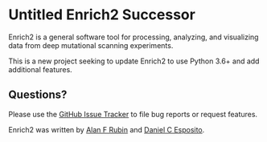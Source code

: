 Untitled Enrich2 Successor
==========================

Enrich2 is a general software tool for processing, analyzing, and visualizing data from deep mutational scanning experiments.

This is a new project seeking to update Enrich2 to use Python 3.6+ and add additional features.

Questions?
----------

Please use the [GitHub Issue Tracker](https://github.com/FowlerLab/Enrich2/issues) to file bug reports or request features. 

Enrich2 was written by [Alan F Rubin](mailto:alan.rubin@wehi.edu.au) and [Daniel C Esposito](mailto:esposito.d@wehi.edu.au).
